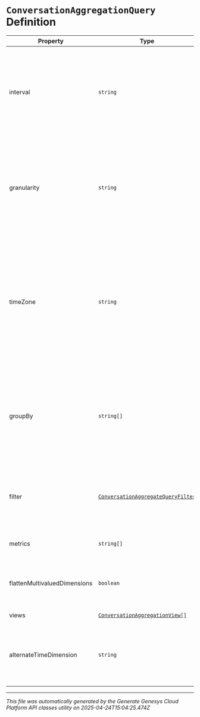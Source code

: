 # `ConversationAggregationQuery` Definition

| Property | Type | Required | Description |
|----------|------|----------|-------------|
| interval | `string` | Yes | Behaves like one clause in a SQL WHERE. Specifies the date and time range of data being queried. Intervals are represented as an ISO-8601 string. For example: YYYY-MM-DDThh:mm:ss/YYYY-MM-DDThh:mm:ss |
| granularity | `string` | No | Granularity aggregates metrics into subpartitions within the time interval specified. The default granularity is the same duration as the interval. Periods are represented as an ISO-8601 string. For example: P1D or P1DT12H |
| timeZone | `string` | No | Time zone context used to calculate response intervals (this allows resolving DST changes). The interval offset is used even when timeZone is specified. Default is UTC. Time zones are represented as a string of the zone name as found in the IANA time zone database. For example: UTC, Etc/UTC, or Europe/London |
| groupBy | `string[]` | No | Behaves like a SQL GROUPBY. Allows for multiple levels of grouping as a list of dimensions. Partitions resulting aggregate computations into distinct named subgroups rather than across the entire result set as if it were one group. |
| filter | [`ConversationAggregateQueryFilter`](conversationaggregatequeryfilter-definition.md) | No | Behaves like a SQL WHERE clause. This is ANDed with the interval parameter. Expresses boolean logical predicates as well as dimensional filters |
| metrics | `string[]` | Yes | Behaves like a SQL SELECT clause. Only named metrics will be retrieved. |
| flattenMultivaluedDimensions | `boolean` | No | Flattens any multivalued dimensions used in response groups (e.g. ['a','b','c']->'a,b,c') |
| views | [`ConversationAggregationView[]`](conversationaggregationview-definition.md) | No | Custom derived metric views |
| alternateTimeDimension | `string` | No | Dimension to use as the alternative timestamp for data in the aggregate.  Choosing "eventTime" uses the actual time of the data event. |

---

*This file was automatically generated by the Generate Genesys Cloud Platform API classes utility on 2025-04-24T15:04:25.474Z*